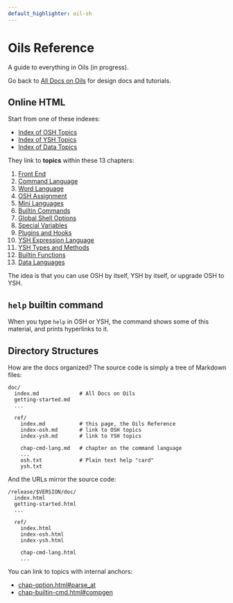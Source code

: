 ```yaml
---
default_highlighter: oil-sh
---
```


Oils Reference
=============

A guide to everything in Oils (in progress).

Go back to [All Docs on Oils](../index.html) for design docs and tutorials.

<div id="toc">
</div>

## Online HTML

Start from one of these indexes:

- [Index of OSH Topics](index-osh.html)
- [Index of YSH Topics](index-ysh.html)
- [Index of Data Topics](index-data.html)

They link to **topics** within these 13 chapters:

1. [Front End](chap-front-end.html)
1. [Command Language](chap-cmd-lang.html)
1. [Word Language](chap-word-lang.html)
1. [OSH Assignment](chap-osh-assign.html)
1. [Mini Languages](chap-mini-lang.html)
1. [Builtin Commands](chap-builtin-cmd.html)
1. [Global Shell Options](chap-option.html)
1. [Special Variables](chap-special-var.html)
1. [Plugins and Hooks](chap-plugin.html)
1. [YSH Expression Language](chap-expr-lang.html)
1. [YSH Types and Methods](chap-type-method.html)
1. [Builtin Functions](chap-builtin-func.html)
1. [Data Languages](chap-data-lang.html)

The idea is that you can use OSH by itself, YSH by itself, or upgrade OSH to
YSH.

## `help` builtin command

When you type `help` in OSH or YSH, the command shows some of this material,
and prints hyperlinks to it.

## Directory Structures

How are the docs organized?  The source code is simply a tree of Markdown
files:

    doc/
      index.md             # All Docs on Oils
      getting-started.md
      ...

      ref/
        index.md           # this page, the Oils Reference
        index-osh.md       # link to OSH topics
        index-ysh.md       # link to YSH topics

        chap-cmd-lang.md   # chapter on the command language
        ...
        osh.txt            # Plain text help "card"
        ysh.txt


And the URLs mirror the source code:

    /release/$VERSION/doc/
      index.html
      getting-started.html
      ...

      ref/
        index.html
        index-osh.html
        index-ysh.html

        chap-cmd-lang.html
        ...

You can link to topics with internal anchors:

- [chap-option.html#parse_at](chap-option.html#parse_at)
- [chap-builtin-cmd.html#compgen](chap-builtin-cmd.html#compgen)
